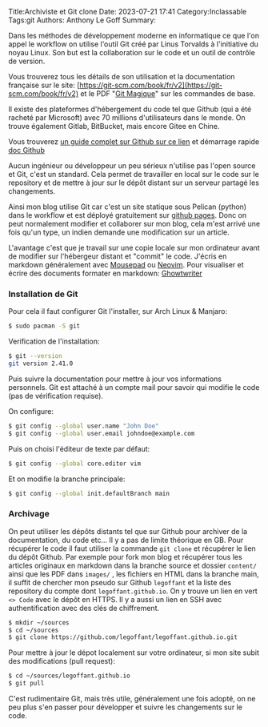 Title:Archiviste et Git clone
Date: 2023-07-21 17:41
Category:Inclassable
Tags:git
Authors: Anthony Le Goff
Summary:

Dans les méthodes de développement moderne en informatique ce que l'on appel le workflow on utilise l'outil Git créé par Linus Torvalds à l'initiative du noyau Linux. Son but est la collaboration sur le code et un outil de contrôle de version.

Vous trouverez tous les détails de son utilisation et la documentation française sur le site: [https://git-scm.com/book/fr/v2](https://git-scm.com/book/fr/v2) et le PDF "[Git Magique](http://www-cs-students.stanford.edu/~blynn/gitmagic/intl/fr/book.pdf)" sur les commandes de base.

Il existe des plateformes d'hébergement du code tel que Github (qui a été racheté par Microsoft) avec 70 millions d'utilisateurs dans le monde. On trouve également Gitlab, BitBucket, mais encore Gitee en Chine. 

Vous trouverez [un guide complet sur Github sur ce lien](https://www.pierre-giraud.com/git-github-apprendre-cours/) et démarrage rapide [doc Github](https://docs.github.com/fr/get-started/quickstart)

Aucun ingénieur ou développeur un peu sérieux n'utilise pas l'open source et Git, c'est un standard. Cela permet de travailler en local sur le code sur le repository et de mettre à jour sur le dépôt distant sur un serveur partagé les changements.

Ainsi mon blog utilise Git car c'est un site statique sous Pelican (python) dans le workflow et est déployé gratuitement sur [github pages](https://pages.github.com/). Donc on peut normalement modifier et collaborer sur mon blog, cela m'est arrivé une fois qu'un type, un indien demande une modification sur un article.

L'avantage c'est que je travail sur une copie locale sur mon ordinateur avant de modifier sur l'hébergeur distant et "commit" le code. J'écris en markdown généralement avec [Mousepad](https://doc.ubuntu-fr.org/mousepad) ou [Neovim](https://github.com/neovim/neovim/wiki). Pour visualiser et écrire des documents formater en markdown: [Ghowtwriter](https://ghostwriter.kde.org/fr/)

### Installation de Git

Pour cela il faut configurer Git l'installer, sur Arch Linux & Manjaro:
```bash
$ sudo pacman -S git
```

Verification de l'installation:
```bash
$ git --version
git version 2.41.0
```

Puis suivre la documentation pour mettre à jour vos informations personnels. Git est attaché à un compte mail pour savoir qui modifie le code (pas de vérification requise).

On configure:
```bash
$ git config --global user.name "John Doe"
$ git config --global user.email johndoe@example.com
```

Puis on choisi l'éditeur de texte par défaut:
```bash
$ git config --global core.editor vim
```

Et on modifie la branche principale:
```bash
$ git config --global init.defaultBranch main
```

### Archivage

On peut utiliser les dépôts distants tel que sur Github pour archiver de la documentation, du code etc... Il y a pas de limite théorique en GB. Pour récupérer le code il faut utiliser la commande `git clone` et récupérer le lien du dépôt Github. Par exemple pour fork mon blog et récupérer tous les articles originaux en markdown dans la branche source et dossier `content/` ainsi que les PDF dans `images/` , les fichiers en HTML dans la branche main, il suffit de chercher mon pseudo sur Github `legoffant` et la liste des repository du compte dont `legoffant.github.io`. On y trouve un lien en vert `<> Code` avec le dépôt en HTTPS. Il y a aussi un lien en SSH avec authentification avec des clés de chiffrement.

```bash
$ mkdir ~/sources
$ cd ~/sources
$ git clone https://github.com/legoffant/legoffant.github.io.git
```

Pour mettre à jour le dépot localement sur votre ordinateur, si mon site subit des modifications (pull request):

```bash
$ cd ~/sources/legoffant.github.io
$ git pull
```

C'est rudimentaire Git, mais très utile, généralement une fois adopté, on ne peu plus s'en passer pour développer et suivre les changements sur le code.